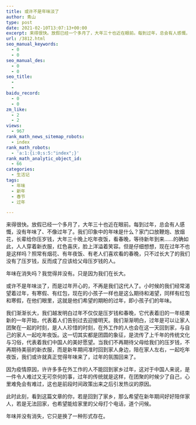 ```yaml
---
title: 或许不是年味淡了
author: 青山
type: post
date: 2021-02-10T13:07:13+00:00
excerpt: 来得很快。放假已经一个多月了，大年三十也近在眼前。每到过年，总会有人感慨，没有年味了、不像过年了。我们印象中的年味是什么？家门口放鞭炮、放烟花，长辈给你压岁钱，大年三十晚上吃年夜饭，看春晚，等待新年到来……的确如此，人人穿着新衣服，红色喜庆，脸上洋溢着笑容。但是仔细想想，现在过年不也是这样吗？照常有烟花、有年夜饭、有老人们喜欢看的春晚，只不过长大了的我们没有了压岁钱，反而成了应该给父母压岁钱的人。
url: /3812.html
seo_manual_keywords:
  - 0
  - 0
seo_manual_des:
  - 0
  - 0
seo_title:
  - 
  - 
baidu_record:
  - 0
  - 0
zm_like:
  - 2
  - 2
views:
  - 967
rank_math_news_sitemap_robots:
  - index
rank_math_robots:
  - 'a:1:{i:0;s:5:"index";}'
rank_math_analytic_object_id:
  - 66
categories:
  - 生活记
tags:
  - 年味
  - 新年
  - 春节
  - 过年

---
```

来得很快。放假已经一个多月了，大年三十也近在眼前。每到过年，总会有人感慨，没有年味了、不像过年了。我们印象中的年味是什么？家门口放鞭炮、放烟花，长辈给你压岁钱，大年三十晚上吃年夜饭，看春晚，等待新年到来……的确如此，人人穿着新衣服，红色喜庆，脸上洋溢着笑容。但是仔细想想，现在过年不也是这样吗？照常有烟花、有年夜饭、有老人们喜欢看的春晚，只不过长大了的我们没有了压岁钱，反而成了应该给父母压岁钱的人。

年味在消失吗？我觉得并没有。只是因为我们在长大。

或许不是年味淡了，而是过年开心的，不再是我们这代人了。小时候的我们经常渴望着过年，有寒假、有红包，现在的小孩子一样也是这么期待和渴望，同样有红包和寒假，在他们眼里，这就是他们希望的期盼的过年，即小孩子们的年味。

我们渐渐长大，我们越发明白过年不仅仅是压岁钱和春晚，它代表着旧的一年结束新的一年开始，代表着人们告别过去迎接明天。我们渐渐明白，过年是可以让家人团聚在一起的时刻，是人人珍惜的时刻，在外工作的人也会在这一天回到家，与自己的家人一起吃年夜饭。这一切其实都是团圆的象征，是流传了上千年的传统文化与习俗，代表着我们中国人的美好愿望。当我们不再期待父母给我们的压岁钱，不再期待美丽的新衣服，而是新年期间准时回到家人身边，陪在家人左右，一起吃年夜饭，我们或许就真正觉得年味来了，过年的氛围回来了。

因为疫情原因，许许多多在外工作的人不能回到家乡过年，这对于中国人来说，是一件令人难过又无可奈何的事，过年的传统就是这样，在团聚的时候少了自己，心里难免会有难过，这也是前段时间政策出来之后引发热议的原因。

此时此刻，看到这篇文章的你，若是回到了家乡，那么希望在新年期间好好陪伴家人，若是无法回家，也希望能给家里的父母打个电话，道个问候。

年味并没有消失，它只是换了一种形式存在。